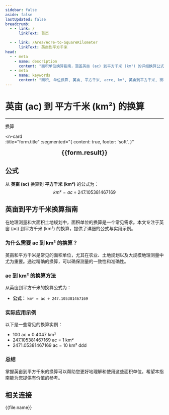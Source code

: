 ```yaml
---
sidebar: false
aside: false
lastUpdated: false
breadcrumb:
  - - link: /
      linkText: 首页

  - - link: /Area/Acre-to-SquareKilometer
      linkText: 英亩到平方千米
head:
  - - meta
    - name: description
      content: "面积单位换算指南，涵盖英亩 (ac) 到平方千米 (km²) 的详细换算公式与说明。"
  - - meta
    - name: keywords
      content: "面积, 单位换算, 英亩, 平方千米, acre, km², 英亩到平方千米, 面积换算指南, 英亩换算平方千米, 英亩到平方千米, 平方千米换算, 面积单位换算, 英亩转平方千米, 平方千米计算, 国际土地测量, 农业土地面积, 英亩符号, 平方千米符号, 面积单位对照, 英亩换算表, 平方千米换算公式, 面积转换工具, 英亩计算, 平方千米计算器, 面积换算公式, 国际测量单位, 农场面积计算, 地理面积测量, 英亩到平方千米公式, 平方千米面积计算, 面积单位转换, 国际土地单位, 农业规划面积, 英亩平方千米对照表, 面积计算工具, 国际农业单位"
---
```

# 英亩 (ac) 到 平方千米 (km²) 的换算
---
<script setup>
import { onMounted, reactive, inject, ref } from 'vue'
import { NButton, NForm, NFormItem, NInput, NInputNumber, NSelect, NCard, useMessage,NGrid ,NGi } from 'naive-ui'
import { defineClientComponent } from 'vitepress'
import { Area } from '../../files';
const seoKey = ['英亩平方千米','英亩和平方千米的换算','一英亩等于多少平方千米','英亩转平方千米','acres km²','英亩换算','平方千米换算','面积换算','单位换算','英亩到平方千米','ac km²','英亩平方千米转换','面积单位换算','英亩平方千米计算器','英亩平方千米对照表','长度换算','单位转换','英亩平方千米换算器','平方千米长度','英亩长度','面积计算','单位换算公式','英亩平方千米计算','面积换算器','平方千米单位换算','英亩单位换算','面积单位转换表','英亩平方千米转换表']
const convert = inject('convert')

const form = reactive({
  number: null,
  result: '',
  title: '英亩 (ac) 到 平方千米 (km²) 的换算'
})

const convertHandler = () => {
  if (form.number !== null && !isNaN(form.number)) {
    const convertedValue = parseFloat(form.number) / 247.105381467169
    form.result = `${form.number}ac = ${convertedValue.toFixed(4)}km²`
  } else {
    form.result = '请输入有效的数值。'
  }
}
</script>

<n-form size="large" :model="form">
  <n-form-item label="英亩 (ac)">
    <n-input-number v-model:value="form.number" placeholder="输入英亩" style="width: 100%" />
  </n-form-item>
  <n-form-item>
    <n-button type="info" @click="convertHandler" block>换算</n-button>
  </n-form-item>
</n-form>

<n-card  
  :title="form.title"
  :segmented="{
    content: true,
    footer: 'soft',
  }"
>
  <div  style="text-align:center;font-size:20px;">
    <strong>{{form.result}}</strong>
  </div>
    <template #footer>
    <div>
      <span v-for="item of seoKey">{{item}}，</span>
    </div>
  </template>
</n-card>

## 公式

从 **英亩 (ac)** 换算到 **平方千米 (km²)** 的公式为：
$$ km² = ac \div 247.105381467169 $$

## 英亩到平方千米换算指南

在地理测量和大面积土地规划中，面积单位的换算是一个常见需求。本文专注于英亩 (ac) 到平方千米 (km²) 的换算，提供了详细的公式与实用示例。

### 为什么需要 ac 到 km² 的换算？

英亩和平方千米是常见的面积单位，尤其在农业、土地规划以及大规模地理测量中尤为重要。通过精确的换算，可以确保测量的一致性和准确性。

### ac 到 km² 的换算方法

从英亩到平方千米的换算公式为：

- **公式：** `km² = ac ÷ 247.105381467169`

### 实际应用示例

以下是一些常见的换算实例：

- 100 ac = 0.4047 km²
- 247.105381467169 ac = 1 km²
- 2471.05381467169 ac = 10 km²
ddd

### 总结

掌握英亩到平方千米的换算可以帮助您更好地理解和使用这些面积单位。希望本指南能为您提供有价值的参考。

## 相关连接
<n-grid x-gap="12" :cols="2">
  <n-gi v-for="(file, index) in Area" :key="index">
    <n-button
      text
      tag="a"
      :href="file.path"
      type="info"
    >
      {{file.name}}
    </n-button>
  </n-gi>
</n-grid>